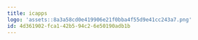 ```yaml
---
title: icapps
logo: 'assets::8a3a58cd0e419906e21f0bba4f55d9e41cc243a7.png'
id: 4d361902-fca1-42b5-94c2-6e50190adb1b
---
```

